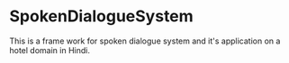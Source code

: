 # SpokenDialogueSystem
This is a frame work for spoken dialogue system and it's application on a hotel domain in Hindi.
